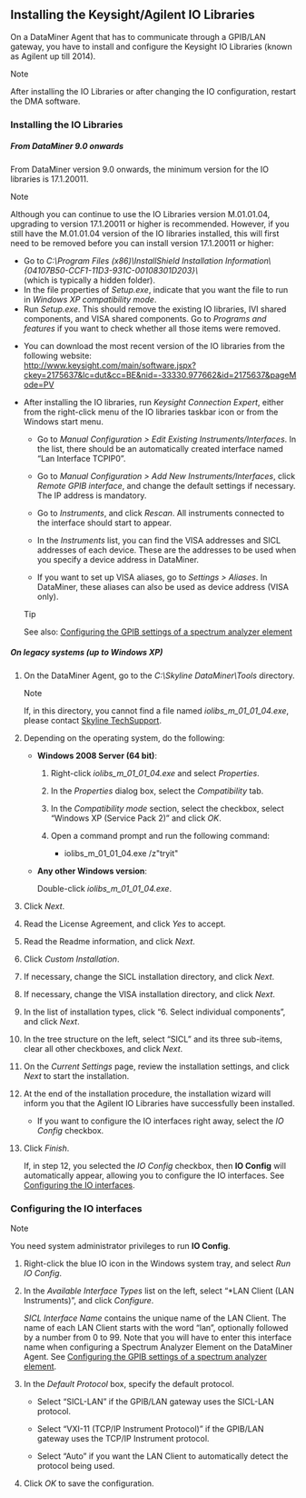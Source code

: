 ## Installing the Keysight/Agilent IO Libraries

On a DataMiner Agent that has to communicate through a GPIB/LAN gateway, you have to install and configure the Keysight IO Libraries (known as Agilent up till 2014).

> [!NOTE]
> After installing the IO Libraries or after changing the IO configuration, restart the DMA software.

### Installing the IO Libraries

##### From DataMiner 9.0 onwards

From DataMiner version 9.0 onwards, the minimum version for the IO libraries is 17.1.20011.

> [!NOTE]
> Although you can continue to use the IO Libraries version M.01.01.04, upgrading to version 17.1.20011 or higher is recommended. However, if you still have the M.01.01.04 version of the IO libraries installed, this will first need to be removed before you can install version 17.1.20011 or higher:
> -  Go to *C:\\Program Files (x86)\\InstallShield Installation Information\\{04107B50-CCF1-11D3-931C-00108301D203}\\* <br>(which is typically a hidden folder).
> -  In the file properties of *Setup.exe*, indicate that you want the file to run in *Windows XP compatibility mode*.
> -  Run *Setup.exe*. This should remove the existing IO libraries, IVI shared components, and VISA shared components. Go to *Programs and features* if you want to check whether all those items were removed.

- You can download the most recent version of the IO libraries from the following website:<br><http://www.keysight.com/main/software.jspx?ckey=2175637&lc=dut&cc=BE&nid=-33330.977662&id=2175637&pageMode=PV>

- After installing the IO libraries, run *Keysight Connection Expert*, either from the right-click menu of the IO libraries taskbar icon or from the Windows start menu.

    - Go to *Manual Configuration \> Edit Existing Instruments/Interfaces*. In the list, there should be an automatically created interface named “Lan Interface TCPIP0”.

    - Go to *Manual Configuration \> Add New Instruments/Interfaces*, click *Remote GPIB interface*, and change the default settings if necessary. The IP address is mandatory.

    - Go to *Instruments*, and click *Rescan*. All instruments connected to the interface should start to appear.

    - In the *Instruments* list, you can find the VISA addresses and SICL addresses of each device. These are the addresses to be used when you specify a device address in DataMiner.

    - If you want to set up VISA aliases, go to *Settings \> Aliases*. In DataMiner, these aliases can also be used as device address (VISA only).

    > [!TIP]
    > See also:
    > [Configuring the GPIB settings of a spectrum analyzer element](Configuring_the_GPIB_settings_of_a_spectrum_analyzer_element.md)

##### On legacy systems (up to Windows XP)

1. On the DataMiner Agent, go to the *C:\\Skyline DataMiner\\Tools* directory.

    > [!NOTE]
    > If, in this directory, you cannot find a file named *iolibs_m\_01_01_04.exe*, please contact [Skyline TechSupport](mailto:techsupport%40skyline.be).

2. Depending on the operating system, do the following:

    - **Windows 2008 Server (64 bit)**:

        1. Right-click *iolibs_m\_01_01_04.exe* and select *Properties*.

        2. In the *Properties* dialog box, select the *Compatibility* tab.

        3. In the *Compatibility mode* section, select the checkbox, select “Windows XP (Service Pack 2)” and click *OK*.

        4. Open a command prompt and run the following command:

            - iolibs_m\_01_01_04.exe /z"tryit"

    - **Any other Windows version**:

        Double-click *iolibs_m\_01_01_04.exe*.

3. Click *Next*.

4. Read the License Agreement, and click *Yes* to accept.

5. Read the Readme information, and click *Next*.

6. Click *Custom Installation*.

7. If necessary, change the SICL installation directory, and click *Next*.

8. If necessary, change the VISA installation directory, and click *Next*.

9. In the list of installation types, click “6. Select individual components”, and click *Next*.

10. In the tree structure on the left, select “SICL” and its three sub-items, clear all other checkboxes, and click *Next*.

11. On the *Current Settings* page, review the installation settings, and click *Next* to start the installation.

12. At the end of the installation procedure, the installation wizard will inform you that the Agilent IO Libraries have successfully been installed.

    - If you want to configure the IO interfaces right away, select the *IO Config* checkbox.

13. Click *Finish*.

    If, in step 12, you selected the *IO Config* checkbox, then **IO Config** will automatically appear, allowing you to configure the IO interfaces. See [Configuring the IO interfaces](#configuring-the-io-interfaces).

### Configuring the IO interfaces

> [!NOTE]
> You need system administrator privileges to run **IO Config**.

1. Right-click the blue IO icon in the Windows system tray, and select *Run IO Config*.

2. In the *Available Interface Types* list on the left, select “\*LAN Client (LAN Instruments)”, and click *Configure*.

    *SICL Interface Name* contains the unique name of the LAN Client. The name of each LAN Client starts with the word “lan”, optionally followed by a number from 0 to 99. Note that you will have to enter this interface name when configuring a Spectrum Analyzer Element on the DataMiner Agent. See [Configuring the GPIB settings of a spectrum analyzer element](Configuring_the_GPIB_settings_of_a_spectrum_analyzer_element.md).

3. In the *Default Protocol* box, specify the default protocol.

    - Select “SICL-LAN” if the GPIB/LAN gateway uses the SICL-LAN protocol.

    - Select “VXI-11 (TCP/IP Instrument Protocol)” if the GPIB/LAN gateway uses the TCP/IP Instrument protocol.

    - Select “Auto” if you want the LAN Client to automatically detect the protocol being used.

4. Click *OK* to save the configuration.
